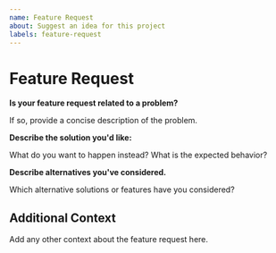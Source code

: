 ```yaml
---
name: Feature Request
about: Suggest an idea for this project
labels: feature-request
---
```


# Feature Request


**Is your feature request related to a problem?**

If so, provide a concise description of the problem.

**Describe the solution you'd like:**

What do you want to happen instead? What is the expected behavior?

**Describe alternatives you've considered.**

Which alternative solutions or features have you considered?

## Additional Context

Add any other context about the feature request here.

<!--- this template adapted from  https://github.com/CodeFactoryBerlin/OpenSourceRepoTemplate/blob/main/.github/ISSUE_TEMPLATE/feature_request.md -->